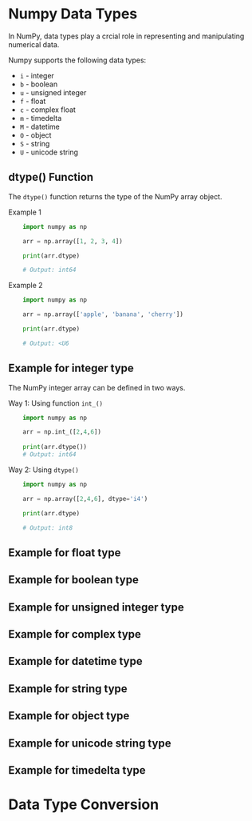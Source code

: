 # Numpy Data Types
In NumPy, data types play a crcial role in representing and manipulating numerical data.

Numpy supports the following data types:

- `i` - integer 
- `b` - boolean
- `u` - unsigned integer
- `f` - float
- `c` - complex float
- `m` - timedelta
- `M` - datetime
- `O` - object
- `S` - string
- `U` - unicode string

## dtype() Function
The `dtype()` function returns the type of the NumPy array object.

Example 1
``` python
    import numpy as np

    arr = np.array([1, 2, 3, 4])

    print(arr.dtype)

    # Output: int64
```

Example 2
``` python
    import numpy as np

    arr = np.array(['apple', 'banana', 'cherry'])

    print(arr.dtype)

    # Output: <U6
```
## Example for integer type
The NumPy integer array can be defined in two ways.

Way 1: Using function `int_()`
``` python
    import numpy as np

    arr = np.int_([2,4,6])
    
    print(arr.dtype())
    # Output: int64
```

Way 2: Using `dtype()`
``` python
    import numpy as np

    arr = np.array([2,4,6], dtype='i4')

    print(arr.dtype)

    # Output: int8
```
## Example for float type

## Example for boolean type

## Example for unsigned integer type

## Example for complex type

## Example for datetime type

## Example for string type

## Example for object type

## Example for unicode string type

## Example for timedelta type

# Data Type Conversion

